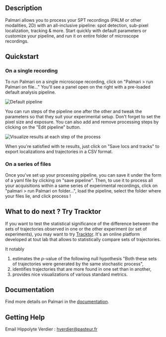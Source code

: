 

<!-- This file is designed to provide you with a starting template for documenting
the functionality of your plugin. Its content will be rendered on your plugin's
napari hub page.

The sections below are given as a guide for the flow of information only, and
are in no way prescriptive. You should feel free to merge, remove, add and 
rename sections at will to make this document work best for your plugin. 

## Description

This should be a detailed description of the context of your plugin and its 
intended purpose.

If you have videos or screenshots of your plugin in action, you should include them
here as well, to make them front and center for new users. 

You should use absolute links to these assets, so that we can easily display them 
on the hub. The easiest way to include a video is to use a GIF, for example hosted
on imgur. You can then reference this GIF as an image.

![Example GIF hosted on Imgur](https://i.imgur.com/A5phCX4.gif)

Note that GIFs larger than 5MB won't be rendered by GitHub - we will however,
render them on the napari hub.

The other alternative, if you prefer to keep a video, is to use GitHub's video
embedding feature.

1. Push your `DESCRIPTION.md` to GitHub on your repository (this can also be done
as part of a Pull Request)
2. Edit `.napari/DESCRIPTION.md` **on GitHub**.
3. Drag and drop your video into its desired location. It will be uploaded and
hosted on GitHub for you, but will not be placed in your repository.
4. We will take the resolved link to the video and render it on the hub.

Here is an example of an mp4 video embedded this way.

https://user-images.githubusercontent.com/17995243/120088305-6c093380-c132-11eb-822d-620e81eb5f0e.mp4

## Intended Audience & Supported Data

This section should describe the target audience for this plugin (any knowledge,
skills and experience required), as well as a description of the types of data
supported by this plugin.

Try to make the data description as explicit as possible, so that users know the
format your plugin expects. This applies both to reader plugins reading file formats
and to function/dock widget plugins accepting layers and/or layer data.
For example, if you know your plugin only works with 3D integer data in "tyx" order,
make sure to mention this.

If you know of researchers, groups or labs using your plugin, or if it has been cited
anywhere, feel free to also include this information here.

## Quickstart

This section should go through step-by-step examples of how your plugin should be used.
Where your plugin provides multiple dock widgets or functions, you should split these
out into separate subsections for easy browsing. Include screenshots and videos
wherever possible to elucidate your descriptions. 

Ideally, this section should start with minimal examples for those who just want a
quick overview of the plugin's functionality, but you should definitely link out to
more complex and in-depth tutorials highlighting any intricacies of your plugin, and
more detailed documentation if you have it.

## Additional Install Steps (uncommon)
We will be providing installation instructions on the hub, which will be sufficient
for the majority of plugins. They will include instructions to pip install, and
to install via napari itself.

Most plugins can be installed out-of-the-box by just specifying the package requirements
over in `setup.cfg`. However, if your plugin has any more complex dependencies, or 
requires any additional preparation before (or after) installation, you should add 
this information here.

## How to Cite

Many plugins may be used in the course of published (or publishable) research, as well as
during conference talks and other public facing events. If you'd like to be cited in
a particular format, or have a DOI you'd like used, you should provide that information here. -->

## Description

Palmari allows you to process your SPT recordings (PALM or other modalities, 2D) with an all-inclusive pipeline: spot detection, sub-pixel localization, tracking & more.
Start quickly with default parameters or customize your pipeline, and run it on entire folder of microscope recordings.

## Quickstart

### On a single recording

To run Palmari on a single microscope recording, click on "Palmari > run Palmari on file..." You'll see a panel open on the right with a pre-loaded default analysis pipeline.

![Default pipeline](https://github.com/hippover/palmari/blob/main/.napari/panel-ouvert.png)

You can run steps of the pipeline one after the other and tweak the parameters so that they suit your experimental setup. Don't forget to set the pixel size and exposure. You can also add and remove processing steps by clicking on the "Edit pipeline" button.

![Visualize results at each step of the process](https://github.com/hippover/palmari/blob/main/.napari/panel-steps.png)

When you're satisfied with te results, just click on "Save locs and tracks" to export localizations and trajectories in a CSV format.

### On a series of files

Once you've set up your processing pipeline, you can save it under the form of a yaml file by clicking on "save pipeline". Then, to use it to process all your acquisitions within a same series of experimental recordings, click on "palmari > run Palmari on folder...", load the pipeline, select the folder where your files lie, and click process !

## What to do next ? Try Tracktor

If you want to test the statistical significance of the difference between the sets of trajectories observed in one or the other experiment (or set of experiments), you may want to try [Tracktor](https://tracktor.pasteur.cloud). It's an online platform developed at tout lab that allows to statistically compare sets of trajectories. 

It notably 
1. estimates the _p_-value of the following null hypothesis "Both these sets of trajectories were generated by the same stochastic process",
2. identifies trajectories that are more found in one set than in another,
3. provides nice visualizations of various standard metrics.

## Documentation

Find more details on Palmari in the [documentation](https://palmari.readthedocs.io/en/latest/).

## Getting Help

Email Hippolyte Verdier : hverdier@pasteur.fr